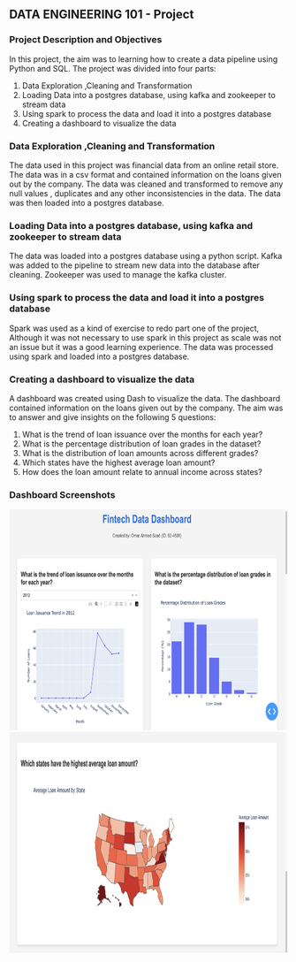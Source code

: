 ## DATA ENGINEERING 101 - Project

### Project Description and Objectives
In this project, the aim was to learning how to create a data pipeline using Python and SQL. The project was divided into four parts: 
1. Data Exploration ,Cleaning and Transformation
2. Loading Data into a postgres database, using kafka and zookeeper to stream data
3. Using spark to process the data and load it into a postgres database
4. Creating a dashboard to visualize the data


### Data Exploration ,Cleaning and Transformation
The data used in this project was financial data from an online retail store. The data was in a csv format and contained information on the loans given out by the company. The data was cleaned and transformed to remove any null values , duplicates and any other inconsistencies in the data. The data was then loaded into a postgres database.

### Loading Data into a postgres database, using kafka and zookeeper to stream data
The data was loaded into a postgres database using a python script. Kafka was added to the pipeline to stream new data into the database after cleaning. Zookeeper was used to manage the kafka cluster.

### Using spark to process the data and load it into a postgres database
Spark was used as a kind of exercise to redo part one of the project, Although it was not necessary to use spark in this project as scale was not an issue but it was a good learning experience. The data was processed using spark and loaded into a postgres database.

### Creating a dashboard to visualize the data
A dashboard was created using Dash to visualize the data. The dashboard contained information on the loans given out by the company. The aim was to answer and give insights on the following 5 questions:
1. What is the trend of loan issuance over the months for each year?
2. What is the percentage distribution of loan grades in the dataset?
3. What is the distribution of loan amounts across different grades?
4. Which states have the highest average loan amount?
5. How does the loan amount relate to annual income across states?


### Dashboard Screenshots
<img src="screenshots/graph_1.png" width="800" height="400">
<img src="screenshots/graph_2.png" width="800" height="400">
